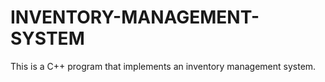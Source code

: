 # INVENTORY-MANAGEMENT-SYSTEM
This is a C++ program that implements an inventory management system.

